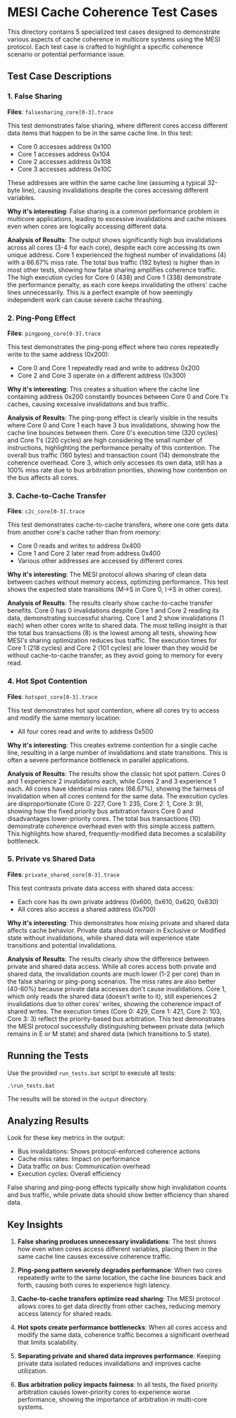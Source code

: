 # MESI Cache Coherence Test Cases

This directory contains 5 specialized test cases designed to demonstrate various aspects of cache coherence in multicore systems using the MESI protocol. Each test case is crafted to highlight a specific coherence scenario or potential performance issue.

## Test Case Descriptions

### 1. False Sharing
**Files**: `falsesharing_core[0-3].trace`

This test demonstrates false sharing, where different cores access different data items that happen to be in the same cache line. In this test:
- Core 0 accesses address 0x100
- Core 1 accesses address 0x104
- Core 2 accesses address 0x108
- Core 3 accesses address 0x10C

These addresses are within the same cache line (assuming a typical 32-byte line), causing invalidations despite the cores accessing different variables.

**Why it's interesting**: False sharing is a common performance problem in multicore applications, leading to excessive invalidations and cache misses even when cores are logically accessing different data.

**Analysis of Results**: The output shows significantly high bus invalidations across all cores (3-4 for each core), despite each core accessing its own unique address. Core 1 experienced the highest number of invalidations (4) with a 66.67% miss rate. The total bus traffic (192 bytes) is higher than in most other tests, showing how false sharing amplifies coherence traffic. The high execution cycles for Core 0 (438) and Core 1 (338) demonstrate the performance penalty, as each core keeps invalidating the others' cache lines unnecessarily. This is a perfect example of how seemingly independent work can cause severe cache thrashing.

### 2. Ping-Pong Effect
**Files**: `pingpong_core[0-3].trace`

This test demonstrates the ping-pong effect where two cores repeatedly write to the same address (0x200):
- Core 0 and Core 1 repeatedly read and write to address 0x200
- Core 2 and Core 3 operate on a different address (0x300)

**Why it's interesting**: This creates a situation where the cache line containing address 0x200 constantly bounces between Core 0 and Core 1's caches, causing excessive invalidations and bus traffic.

**Analysis of Results**: The ping-pong effect is clearly visible in the results where Core 0 and Core 1 each have 3 bus invalidations, showing how the cache line bounces between them. Core 0's execution time (320 cycles) and Core 1's (220 cycles) are high considering the small number of instructions, highlighting the performance penalty of this contention. The overall bus traffic (160 bytes) and transaction count (14) demonstrate the coherence overhead. Core 3, which only accesses its own data, still has a 100% miss rate due to bus arbitration priorities, showing how contention on the bus affects all cores.

### 3. Cache-to-Cache Transfer
**Files**: `c2c_core[0-3].trace`

This test demonstrates cache-to-cache transfers, where one core gets data from another core's cache rather than from memory:
- Core 0 reads and writes to address 0x400
- Core 1 and Core 2 later read from address 0x400
- Various other addresses are accessed by different cores

**Why it's interesting**: The MESI protocol allows sharing of clean data between caches without memory access, optimizing performance. This test shows the expected state transitions (M→S in Core 0, I→S in other cores).

**Analysis of Results**: The results clearly show cache-to-cache transfer benefits. Core 0 has 0 invalidations despite Core 1 and Core 2 reading its data, demonstrating successful sharing. Core 1 and 2 show invalidations (1 each) when other cores write to shared data. The most telling insight is that the total bus transactions (8) is the lowest among all tests, showing how MESI's sharing optimization reduces bus traffic. The execution times for Core 1 (218 cycles) and Core 2 (101 cycles) are lower than they would be without cache-to-cache transfer, as they avoid going to memory for every read.

### 4. Hot Spot Contention
**Files**: `hotspot_core[0-3].trace`

This test demonstrates hot spot contention, where all cores try to access and modify the same memory location:
- All four cores read and write to address 0x500

**Why it's interesting**: This creates extreme contention for a single cache line, resulting in a large number of invalidations and state transitions. This is often a severe performance bottleneck in parallel applications.

**Analysis of Results**: The results show the classic hot spot pattern. Cores 0 and 1 experience 2 invalidations each, while Cores 2 and 3 experience 1 each. All cores have identical miss rates (66.67%), showing the fairness of invalidation when all cores contend for the same data. The execution cycles are disproportionate (Core 0: 227, Core 1: 235, Core 2: 1, Core 3: 9), showing how the fixed priority bus arbitration favors Core 0 and disadvantages lower-priority cores. The total bus transactions (10) demonstrate coherence overhead even with this simple access pattern. This highlights how shared, frequently-modified data becomes a scalability bottleneck.

### 5. Private vs Shared Data
**Files**: `private_shared_core[0-3].trace`

This test contrasts private data access with shared data access:
- Each core has its own private address (0x600, 0x610, 0x620, 0x630)
- All cores also access a shared address (0x700)

**Why it's interesting**: This demonstrates how mixing private and shared data affects cache behavior. Private data should remain in Exclusive or Modified state without invalidations, while shared data will experience state transitions and potential invalidations.

**Analysis of Results**: The results clearly show the difference between private and shared data access. While all cores access both private and shared data, the invalidation counts are much lower (1-2 per core) than in the false sharing or ping-pong scenarios. The miss rates are also better (40-60%) because private data accesses don't cause invalidations. Core 1, which only reads the shared data (doesn't write to it), still experiences 2 invalidations due to other cores' writes, showing the coherence impact of shared writes. The execution times (Core 0: 429, Core 1: 421, Core 2: 103, Core 3: 3) reflect the priority-based bus arbitration. This test demonstrates the MESI protocol successfully distinguishing between private data (which remains in E or M state) and shared data (which transitions to S state).

## Running the Tests

Use the provided `run_tests.bat` script to execute all tests:

```
.\run_tests.bat
```

The results will be stored in the `output` directory.

## Analyzing Results

Look for these key metrics in the output:
- Bus invalidations: Shows protocol-enforced coherence actions
- Cache miss rates: Impact on performance
- Data traffic on bus: Communication overhead
- Execution cycles: Overall efficiency

False sharing and ping-pong effects typically show high invalidation counts and bus traffic, while private data should show better efficiency than shared data.

## Key Insights

1. **False sharing produces unnecessary invalidations**: The test shows how even when cores access different variables, placing them in the same cache line causes excessive coherence traffic.

2. **Ping-pong pattern severely degrades performance**: When two cores repeatedly write to the same location, the cache line bounces back and forth, causing both cores to experience high latency.

3. **Cache-to-cache transfers optimize read sharing**: The MESI protocol allows cores to get data directly from other caches, reducing memory access latency for shared reads.

4. **Hot spots create performance bottlenecks**: When all cores access and modify the same data, coherence traffic becomes a significant overhead that limits scalability.

5. **Separating private and shared data improves performance**: Keeping private data isolated reduces invalidations and improves cache utilization.

6. **Bus arbitration policy impacts fairness**: In all tests, the fixed priority arbitration causes lower-priority cores to experience worse performance, showing the importance of arbitration in multi-core systems. 